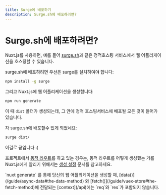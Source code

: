```yaml
---
title: Surge에 배포하기
description: Surge.sh에 배포하려면?
---
```


# Surge.sh에 배포하려면?

Nuxt.js를 사용하면, 예를 들어 [surge.sh](https://surge.sh/)과 같은 정적호스팅 서비스에서 웹 어플리케이션을 호스팅할 수 있습니다.

surge.sh에 배포하려면 우선은 surge를 설치하여야 합니다:

```bash
npm install -g surge
```

그리고 Nuxt.js에 웹 어플리케이션을 생성합니다:

```bash
npm run generate
```

이 때 `dist` 폴더가 생성되는데, 그 안에 정적 호스팅서비스에 배포될 모든 것이 들어가 있습니다.

자 surge.sh에 배포할수 있게 되었네요:

```bash
surge dist/
```

이걸로 끝입니다 :)

프로젝트에서 [동적 라우트](/guide/routing#동적_라우트)를 하고 있는 경우는, 동적 라우트를 어떻게 생성했는 가를 Nuxt.js에게 알리기 위해서는 [생성 설정](/api/configuration-generate) 문서를 참고하세요.

<div class="Alert">`nuxt generate` 를 통해 당신의 웹 어플리케이션을 생성할 때, [data()](/guide/async-data#the-data-method) 와 [fetch()](/guide/vuex-store#the-fetch-method)에 전달되는 [context](/api)에는 `req`와 `res`가 포함되지 않습니다.</div>
